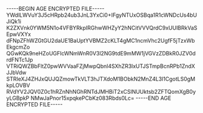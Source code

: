 -----BEGIN AGE ENCRYPTED FILE-----
YWdlLWVuY3J5cHRpb24ub3JnL3YxCi0+IFgyNTUxOSBqa1R1cWNDcUs4bUJiQk1i
K2ZXVnk0YWM5N1o4VFBYRkpIRGhwWHZyY2hNCitVVVQrdC9xUUlBRkVaSEpwVXYx
dFNpZFhWZGtGU2daUE1BaUptYVBMZ2cKLT4gMC1ncmVhc2UgfF5jTzxWbEkgcmZo
QGwKQk9neHZoUGFlcWNmWnR0V3l2NG9tdE9mMW1jVGVzZDBkR0JZV0drdFNTc1Jp
VTRiQWZBbFltZ0pwWVVaaFZjMwpQbnl4SXhZR3lxUTJSTmpBcnRPb1ZndXJJbVdw
STRIeXJ4ZHJxQUJQZmowTkVLT3hJTXdoM1BObkN2MnZ4L3l1CgotLS0gMkpLOVBV
RVdYV2JQV0Z0c1hRZnNhNGhRNTdJMHBiT2xCSlNUUktsb2ZFTQomXgB0yyLGBpkP
NMwJaPnor15xpqkePCbKz083Rbds0Lc=
-----END AGE ENCRYPTED FILE-----
